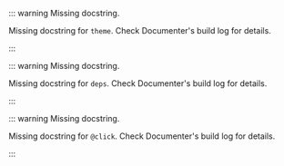 


::: warning Missing docstring.

Missing docstring for `theme`. Check Documenter&#39;s build log for details.

:::

::: warning Missing docstring.

Missing docstring for `deps`. Check Documenter&#39;s build log for details.

:::

::: warning Missing docstring.

Missing docstring for `@click`. Check Documenter&#39;s build log for details.

:::
